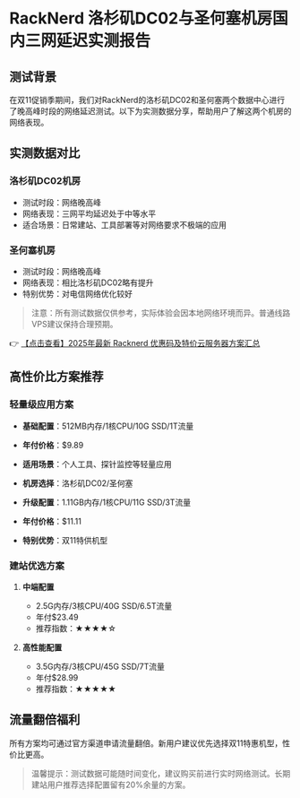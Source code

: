 # RackNerd 洛杉矶DC02与圣何塞机房国内三网延迟实测报告

## 测试背景
在双11促销季期间，我们对RackNerd的洛杉矶DC02和圣何塞两个数据中心进行了晚高峰时段的网络延迟测试。以下为实测数据分享，帮助用户了解这两个机房的网络表现。

## 实测数据对比
### 洛杉矶DC02机房
- 测试时段：网络晚高峰
- 网络表现：三网平均延迟处于中等水平
- 适合场景：日常建站、工具部署等对网络要求不极端的应用

### 圣何塞机房
- 测试时段：网络晚高峰
- 网络表现：相比洛杉矶DC02略有提升
- 特别优势：对电信网络优化较好

> 注意：所有测试数据仅供参考，实际体验会因本地网络环境而异。普通线路VPS建议保持合理预期。

👉 [【点击查看】2025年最新 Racknerd 优惠码及特价云服务器方案汇总](https://bit.ly/Rack_Nerd)

## 高性价比方案推荐
### 轻量级应用方案
- **基础配置**：512MB内存/1核CPU/10G SSD/1T流量
- **年付价格**：$9.89
- **适用场景**：个人工具、探针监控等轻量应用
- **机房选择**：洛杉矶DC02/圣何塞

- **升级配置**：1.11GB内存/1核CPU/11G SSD/3T流量
- **年付价格**：$11.11
- **特别优势**：双11特供机型

### 建站优选方案
1. **中端配置**
   - 2.5G内存/3核CPU/40G SSD/6.5T流量
   - 年付$23.49
   - 推荐指数：★★★★☆

2. **高性能配置**
   - 3.5G内存/3核CPU/45G SSD/7T流量
   - 年付$28.99
   - 推荐指数：★★★★★

## 流量翻倍福利
所有方案均可通过官方渠道申请流量翻倍。新用户建议优先选择双11特惠机型，性价比更高。

> 温馨提示：测试数据可能随时间变化，建议购买前进行实时网络测试。长期建站用户推荐选择配置留有20%余量的方案。